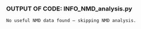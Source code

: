 ### OUTPUT OF CODE: INFO_NMD_analysis.py

```
No useful NMD data found — skipping NMD analysis.
```

